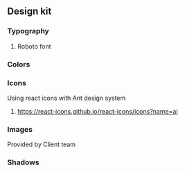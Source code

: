 ## Design kit

### Typography
1. Roboto font

### Colors

### Icons
Using react icons with Ant design system
1. https://react-icons.github.io/react-icons/icons?name=ai

### Images
Provided by Client team

### Shadows

